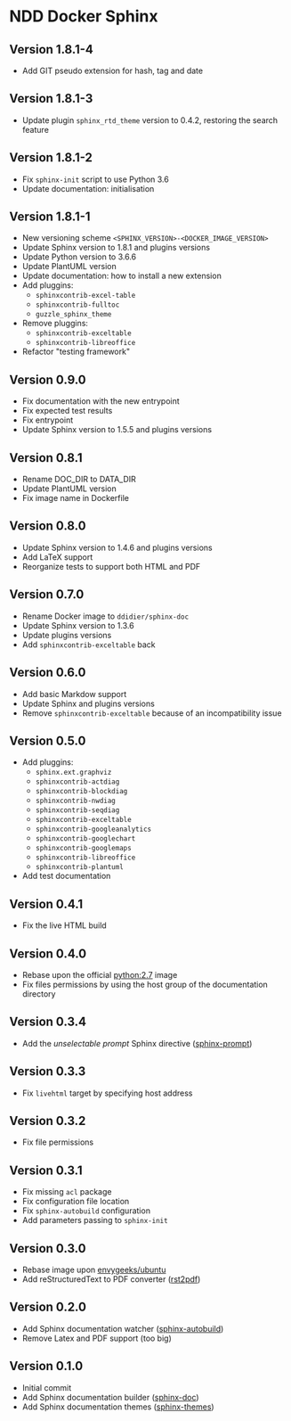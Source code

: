 # NDD Docker Sphinx

## Version 1.8.1-4

- Add GIT pseudo extension for hash, tag and date

## Version 1.8.1-3

- Update plugin `sphinx_rtd_theme` version to 0.4.2, restoring the search feature

## Version 1.8.1-2

- Fix `sphinx-init` script to use Python 3.6
- Update documentation: initialisation

## Version 1.8.1-1

- New versioning scheme `<SPHINX_VERSION>-<DOCKER_IMAGE_VERSION>`
- Update Sphinx version to 1.8.1 and plugins versions
- Update Python version to 3.6.6
- Update PlantUML version
- Update documentation: how to install a new extension
- Add pluggins:
  - `sphinxcontrib-excel-table`
  - `sphinxcontrib-fulltoc`
  - `guzzle_sphinx_theme`
- Remove pluggins:
  - `sphinxcontrib-exceltable`
  - `sphinxcontrib-libreoffice`
- Refactor "testing framework"

## Version 0.9.0

- Fix documentation with the new entrypoint
- Fix expected test results
- Fix entrypoint
- Update Sphinx version to 1.5.5 and plugins versions

## Version 0.8.1

- Rename DOC_DIR to DATA_DIR
- Update PlantUML version
- Fix image name in Dockerfile

## Version 0.8.0

- Update Sphinx version to 1.4.6 and plugins versions
- Add LaTeX support
- Reorganize tests to support both HTML and PDF

## Version 0.7.0

- Rename Docker image to `ddidier/sphinx-doc`
- Update Sphinx version to 1.3.6
- Update plugins versions
- Add `sphinxcontrib-exceltable` back

## Version 0.6.0

- Add basic Markdow support
- Update Sphinx and plugins versions
- Remove `sphinxcontrib-exceltable` because of an incompatibility issue

## Version 0.5.0

- Add pluggins:
  - `sphinx.ext.graphviz`
  - `sphinxcontrib-actdiag`
  - `sphinxcontrib-blockdiag`
  - `sphinxcontrib-nwdiag`
  - `sphinxcontrib-seqdiag`
  - `sphinxcontrib-exceltable`
  - `sphinxcontrib-googleanalytics`
  - `sphinxcontrib-googlechart`
  - `sphinxcontrib-googlemaps`
  - `sphinxcontrib-libreoffice`
  - `sphinxcontrib-plantuml`
- Add test documentation

## Version 0.4.1

- Fix the live HTML build

## Version 0.4.0

- Rebase upon the official [python:2.7](https://hub.docker.com/_/python/) image
- Fix files permissions by using the host group of the documentation directory

## Version 0.3.4

- Add the _unselectable prompt_ Sphinx directive ([sphinx-prompt](https://github.com/sbrunner/sphinx-prompt))

## Version 0.3.3

- Fix `livehtml` target by specifying host address

## Version 0.3.2

- Fix file permissions

## Version 0.3.1

- Fix missing `acl` package
- Fix configuration file location
- Fix `sphinx-autobuild` configuration
- Add parameters passing to `sphinx-init`

## Version 0.3.0

- Rebase image upon [envygeeks/ubuntu](https://github.com/envygeeks/docker-ubuntu)
- Add reStructuredText to PDF converter ([rst2pdf](https://github.com/rst2pdf/rst2pdf))

## Version 0.2.0

- Add Sphinx documentation watcher ([sphinx-autobuild](https://github.com/GaretJax/sphinx-autobuild))
- Remove Latex and PDF support (too big)

## Version 0.1.0

- Initial commit
- Add Sphinx documentation builder ([sphinx-doc](http://sphinx-doc.org))
- Add Sphinx documentation themes ([sphinx-themes](http://docs.writethedocs.org/tools/sphinx-themes))
